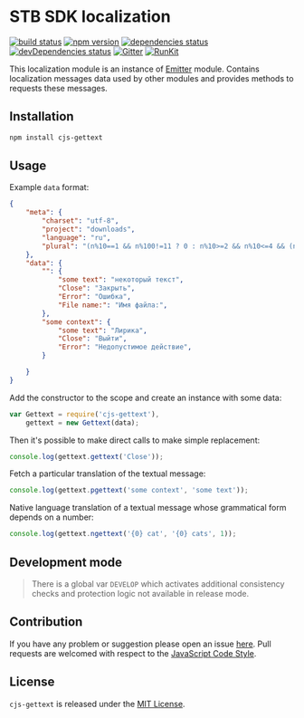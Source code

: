 STB SDK localization
====================

[![build status](https://img.shields.io/travis/cjssdk/gettext.svg?style=flat-square)](https://travis-ci.org/cjssdk/gettext)
[![npm version](https://img.shields.io/npm/v/cjs-gettext.svg?style=flat-square)](https://www.npmjs.com/package/cjs-gettext)
[![dependencies status](https://img.shields.io/david/cjssdk/gettext.svg?style=flat-square)](https://david-dm.org/cjssdk/gettext)
[![devDependencies status](https://img.shields.io/david/dev/cjssdk/gettext.svg?style=flat-square)](https://david-dm.org/cjssdk/gettext?type=dev)
[![Gitter](https://img.shields.io/badge/gitter-join%20chat-blue.svg?style=flat-square)](https://gitter.im/DarkPark/cjssdk)
[![RunKit](https://img.shields.io/badge/RunKit-try-yellow.svg?style=flat-square)](https://runkit.com/npm/cjs-gettext)


This localization module is an instance of [Emitter](https://github.com/cjssdk/emitter) module.
Contains localization messages data used by other modules and provides methods to requests these messages.


## Installation ##

```bash
npm install cjs-gettext
```


## Usage ##

Example `data` format:

```json
{
    "meta": {
        "charset": "utf-8",
        "project": "downloads",
        "language": "ru",
        "plural": "(n%10==1 && n%100!=11 ? 0 : n%10>=2 && n%10<=4 && (n%100<10 || n%100>=20) ? 1 : 2)"
    },
    "data": {
        "": {
            "some text": "некоторый текст",
            "Close": "Закрыть",
            "Error": "Ошибка",
            "File name:": "Имя файла:",
        },
        "some context": {
            "some text": "Лирика",
            "Close": "Выйти",
            "Error": "Недопустимое действие",
        }

    }
}
```


Add the constructor to the scope and create an instance with some data:

```js
var Gettext = require('cjs-gettext'),
    gettext = new Gettext(data);
```

Then it's possible to make direct calls to make simple replacement:

```js
console.log(gettext.gettext('Close'));
```

Fetch a particular translation of the textual message:

```js
console.log(gettext.pgettext('some context', 'some text'));
```

Native language translation of a textual message whose grammatical form depends on a number:

```js
console.log(gettext.ngettext('{0} cat', '{0} cats', 1));
```


## Development mode ##

> There is a global var `DEVELOP` which activates additional consistency checks and protection logic not available in release mode.


## Contribution ##

If you have any problem or suggestion please open an issue [here](https://github.com/cjssdk/gettext/issues).
Pull requests are welcomed with respect to the [JavaScript Code Style](https://github.com/DarkPark/jscs).


## License ##

`cjs-gettext` is released under the [MIT License](license.md).
